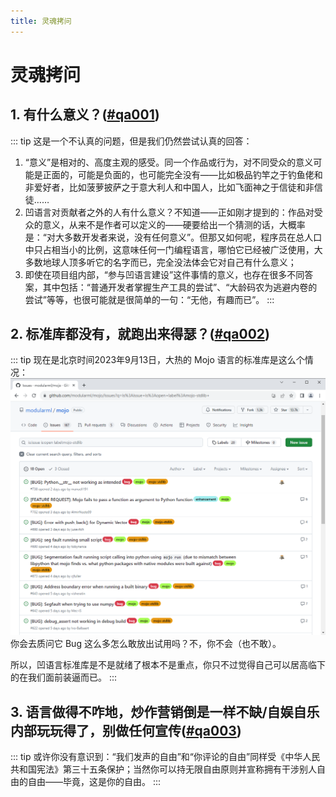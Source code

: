 ```yaml
---
title: 灵魂拷问
---
```


# 灵魂拷问

<div id="qa001"></div>

## 1. 有什么意义？([#qa001](#qa001))

::: tip 这是一个不认真的问题，但是我们仍然尝试认真的回答：

1. “意义”是相对的、高度主观的感受。同一个作品或行为，对不同受众的意义可能是正面的，可能是负面的，也可能完全没有——比如极品钓竿之于钓鱼佬和非爱好者，比如菠萝披萨之于意大利人和中国人，比如飞面神之于信徒和非信徒……
2. 凹语言对贡献者之外的人有什么意义？不知道——正如刚才提到的：作品对受众的意义，从来不是作者可以定义的——硬要给出一个猜测的话，大概率是：“对大多数开发者来说，没有任何意义”。但那又如何呢，程序员在总人口中只占相当小的比例，这意味任何一门编程语言，哪怕它已经被广泛使用，大多数地球人顶多听它的名字而已，完全没法体会它对自己有什么意义；
3. 即使在项目组内部，“参与凹语言建设”这件事情的意义，也存在很多不同答案，其中包括：“普通开发者掌握生产工具的尝试”、“大龄码农为逃避内卷的尝试”等等，也很可能就是很简单的一句：“无他，有趣而已”。
:::

<div id="qa002"></div>

## 2. 标准库都没有，就跑出来得瑟？([#qa002](#qa002))

::: tip 现在是北京时间2023年9月13日，大热的 Mojo 语言的标准库是这么个情况：
![](./002-1.png)
你会去质问它 Bug 这么多怎么敢放出试用吗？不，你不会（也不敢）。

所以，凹语言标准库是不是就绪了根本不是重点，你只不过觉得自己可以居高临下的在我们面前装逼而已。
:::

## 3. 语言做得不咋地，炒作营销倒是一样不缺/自娱自乐内部玩玩得了，别做任何宣传([#qa003](#qa003))

::: tip 或许你没有意识到：“我们发声的自由”和“你评论的自由”同样受《中华人民共和国宪法》第三十五条保护；当然你可以持无限自由原则并宣称拥有干涉别人自由的自由——毕竟，这是你的自由。
:::

